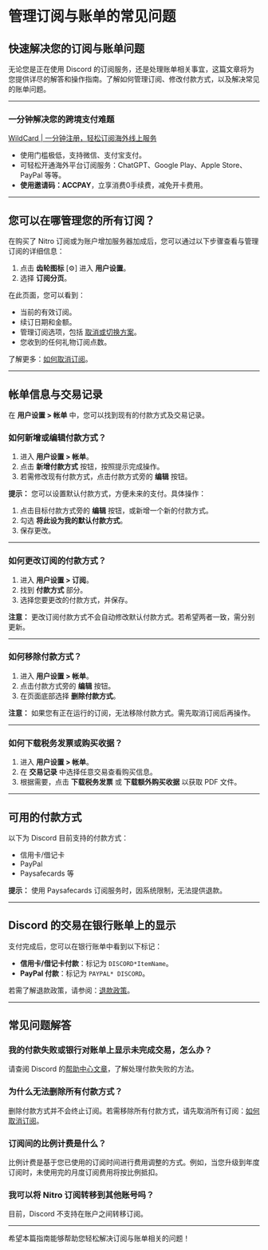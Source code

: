 # 管理订阅与账单的常见问题

## 快速解决您的订阅与账单问题

无论您是正在使用 Discord 的订阅服务，还是处理账单相关事宜，这篇文章将为您提供详尽的解答和操作指南。了解如何管理订阅、修改付款方式，以及解决常见的账单问题。

---

### 一分钟解决您的跨境支付难题

[WildCard | 一分钟注册，轻松订阅海外线上服务](https://bit.ly/bewildcard)  
- 使用门槛极低，支持微信、支付宝支付。  
- 可轻松开通海外平台订阅服务：ChatGPT、Google Play、Apple Store、PayPal 等等。  
- **使用邀请码：ACCPAY**，立享消费0手续费，减免开卡费用。  

---

## 您可以在哪管理您的所有订阅？

在购买了 Nitro 订阅或为账户增加服务器加成后，您可以通过以下步骤查看与管理订阅的详细信息：

1. 点击 **齿轮图标** [⚙️] 进入 **用户设置**。
2. 选择 **订阅分页**。

在此页面，您可以看到：
- 当前的有效订阅。
- 续订日期和金额。
- 管理订阅选项，包括 [取消或切换方案](https://support.discord.com/hc/zh-tw/articles/19580873036695-How-to-Cancel-your-Nitro-Server-Boosting-or-other-Discord-Subscriptions)。
- 您收到的任何礼物订阅点数。

了解更多：[如何取消订阅](https://support.discord.com/hc/zh-tw/articles/19580873036695-How-to-Cancel-your-Nitro-Server-Boosting-or-other-Discord-Subscriptions)。

---

## 帐单信息与交易记录

在 **用户设置 > 帐单** 中，您可以找到现有的付款方式及交易记录。

### 如何新增或编辑付款方式？

1. 进入 **用户设置 > 帐单**。
2. 点击 **新增付款方式** 按钮，按照提示完成操作。
3. 若需修改现有付款方式，点击付款方式旁的 **编辑** 按钮。

**提示：** 您可以设置默认付款方式，方便未来的支付。具体操作：
1. 点击目标付款方式旁的 **编辑** 按钮，或新增一个新的付款方式。
2. 勾选 **将此设为我的默认付款方式**。
3. 保存更改。

---

### 如何更改订阅的付款方式？

1. 进入 **用户设置 > 订阅**。
2. 找到 **付款方式** 部分。
3. 选择您要更改的付款方式，并保存。

**注意：** 更改订阅付款方式不会自动修改默认付款方式。若希望两者一致，需分别更新。

---

### 如何移除付款方式？

1. 进入 **用户设置 > 帐单**。
2. 点击付款方式旁的 **编辑** 按钮。
3. 在页面底部选择 **删除付款方式**。

**注意：** 如果您有正在运行的订阅，无法移除付款方式。需先取消订阅后再操作。

---

### 如何下载税务发票或购买收据？

1. 进入 **用户设置 > 帐单**。
2. 在 **交易记录** 中选择任意交易查看购买信息。
3. 根据需要，点击 **下载税务发票** 或 **下载额外购买收据** 以获取 PDF 文件。

---

## 可用的付款方式

以下为 Discord 目前支持的付款方式：
- 信用卡/借记卡
- PayPal
- Paysafecards 等

**提示：** 使用 Paysafecards 订阅服务时，因系统限制，无法提供退款。

---

## Discord 的交易在银行账单上的显示

支付完成后，您可以在银行账单中看到以下标记：
- **信用卡/借记卡付款**：标记为 `DISCORD*ItemName`。
- **PayPal 付款**：标记为 `PAYPAL* DISCORD`。

若需了解退款政策，请参阅：[退款政策](https://support.discord.com/hc/zh-tw/articles/360012668071-Refund-Policy)。

---

## 常见问题解答

### 我的付款失败或银行对账单上显示未完成交易，怎么办？

请查阅 Discord 的[帮助中心文章](https://support.discord.com/hc/zh-tw/articles/23082866222871)，了解处理付款失败的方法。

### 为什么无法删除所有付款方式？

删除付款方式并不会终止订阅。若需移除所有付款方式，请先取消所有订阅：[如何取消订阅](https://support.discord.com/hc/zh-tw/articles/19580873036695-How-to-Cancel-your-Nitro-Server-Boosting-or-other-Discord-Subscriptions)。

### 订阅间的比例计费是什么？

比例计费是基于您已使用的订阅时间进行费用调整的方式。例如，当您升级到年度订阅时，未使用完的月度订阅费用将按比例抵扣。

### 我可以将 Nitro 订阅转移到其他账号吗？

目前，Discord 不支持在账户之间转移订阅。

---

希望本篇指南能够帮助您轻松解决订阅与账单相关的问题！

